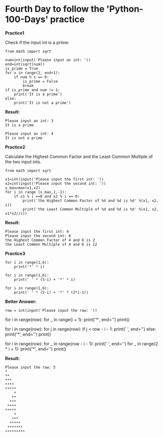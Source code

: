 # Fourth Day to follow the 'Python-100-Days' practice

**Practice1**

Check if the input int is a prime:

    from math import sqrt

    num=int(input('Please input an int: '))
    end=int(sqrt(num))
    is_prime = True
    for x in range(2, end+1):
        if num % x == 0:
            is_prime = False
            break
    if is_prime and num != 1:
        print('It is a prime')
    else:
        print('It is not a prime')

**Result:**

    Please input an int: 3
    It is a prime

    Please input an int: 4
    It is not a prime

**Practice2**

Calculate the Highest Common Factor and the Least Common Multiple of the two input ints.

    from math import sqrt

    x1=int(input('Please input the first int: '))
    x2=int(input('Please input the second int: '))
    x_max=max(x1,x2)
    for i in range (x_max,1,-1):
        if x1 % i ==0 and x2 % i == 0:
            print('the Highest Common Factor of %d and %d is %d' %(x1, x2, i))
            print('the Least Common Multiple of %d and %d is %d' %(x1, x2, x1*x2//i))

**Result:**

    Please input the first int: 4
    Please input the second int: 6
    the Highest Common Factor of 4 and 6 is 2
    the Least Common Multiple of 4 and 6 is 12

**Practice3**

    for i in range(1,6):
        print('*' * i)

    for i in range(1,6):
        print(' ' * (5-i) + '*' * i)

    for i in range(1,6):
        print(' ' * (5-i) + '*' * (2*i-1))

**Better Answer:**

    row = int(input('Please input the raw: '))
for i in range(row):
    for _ in range(i + 1):
        print('*', end='')
    print()


for i in range(row):
    for j in range(row):
        if j < row - i - 1:
            print(' ', end='')
        else:
            print('*', end='')
    print()

for i in range(row):
    for _ in range(row - i - 1):
        print(' ', end='')
    for _ in range(2 * i + 1):
        print('*', end='')
    print()

**Result:**

    Please input the raw: 5
    *
    **
    ***
    ****
    *****
        *
       **
      ***
     ****
    *****
        *
       ***
      *****
     *******
    *********